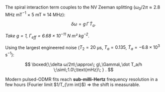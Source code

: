 The spiral interaction term couples to the NV Zeeman splitting ($ω_0/2π ≈ 2.8$ MHz mT$^{-1}$ × 5 mT ≈ 14 MHz):

$$
\delta ω
  = g\,\Gamma\,\dot T_a.
$$

*Take $g=1$, $\Gamma_{\text{eff}}=6.68\times10^{-11}$ N m² kg$^{-2}$.*

Using the largest engineered noise ($T_2=20$ µs, $T_a=0.135$, $\dot T_a=-6.8\times10^{3}$ s$^{-1}$):

$$
\boxed{\;\delta ω/2π\;\approx\; 
      g\,\Gamma\,\dot T_a/h
      \;\sim\;1.0\;\text{mHz}\; } .
$$

Modern pulsed-ODMR fits reach **sub-milli-Hertz** frequency resolution in a few hours (Fourier limit $1/T_{\rm int}$) ⇒ the shift is measurable.
